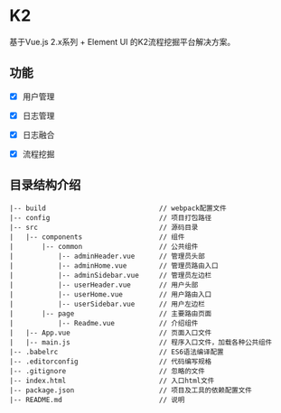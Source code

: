# K2 #
基于Vue.js 2.x系列 + Element UI 的K2流程挖掘平台解决方案。


## 功能 ##
- [x] 用户管理
- [x] 日志管理
- [x] 日志融合
- [x] 流程挖掘


## 目录结构介绍 ##

	|-- build                            // webpack配置文件
	|-- config                           // 项目打包路径
	|-- src                              // 源码目录
	|   |-- components                   // 组件
	|       |-- common                   // 公共组件
	|           |-- adminHeader.vue      // 管理员头部
	|           |-- adminHome.vue        // 管理员路由入口
	|           |-- adminSidebar.vue     // 管理员左边栏
	|           |-- userHeader.vue       // 用户头部
	|           |-- userHome.vue         // 用户路由入口
	|           |-- userSidebar.vue      // 用户左边栏
	|		|-- page                   	 // 主要路由页面
	|           |-- Readme.vue           // 介绍组件
	|   |-- App.vue                      // 页面入口文件
	|   |-- main.js                      // 程序入口文件，加载各种公共组件
	|-- .babelrc                         // ES6语法编译配置
	|-- .editorconfig                    // 代码编写规格
	|-- .gitignore                       // 忽略的文件
	|-- index.html                       // 入口html文件
	|-- package.json                     // 项目及工具的依赖配置文件
	|-- README.md                        // 说明

